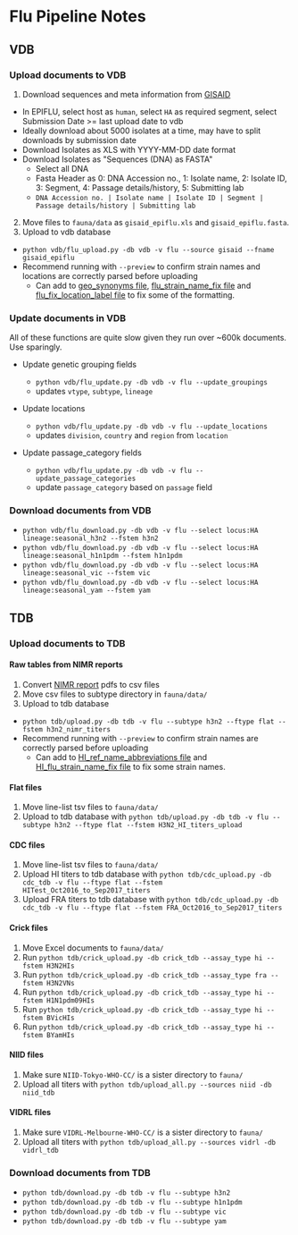 # Flu Pipeline Notes

## VDB

### Upload documents to VDB

1. Download sequences and meta information from [GISAID](http://platform.gisaid.org/)
  * In EPIFLU, select host as `human`, select `HA` as required segment, select Submission Date >= last upload date to vdb
  * Ideally download about 5000 isolates at a time, may have to split downloads by submission date
  * Download Isolates as XLS with YYYY-MM-DD date format
  * Download Isolates as "Sequences (DNA) as FASTA"
    * Select all DNA
    * Fasta Header as 0: DNA Accession no., 1: Isolate name, 2: Isolate ID, 3: Segment, 4: Passage details/history, 5: Submitting lab
    * `DNA Accession no. | Isolate name | Isolate ID | Segment | Passage details/history | Submitting lab`
2. Move files to `fauna/data` as `gisaid_epiflu.xls` and `gisaid_epiflu.fasta`.
3. Upload to vdb database
  * `python vdb/flu_upload.py -db vdb -v flu --source gisaid --fname gisaid_epiflu`
  * Recommend running with `--preview` to confirm strain names and locations are correctly parsed before uploading
  	* Can add to [geo_synonyms file](source-data/geo_synonyms.tsv), [flu_strain_name_fix file](source-data/flu_strain_name_fix.tsv) and [flu_fix_location_label file](source-data/flu_fix_location_label.tsv) to fix some of the formatting.

### Update documents in VDB

All of these functions are quite slow given they run over ~600k documents. Use sparingly.

* Update genetic grouping fields
  * `python vdb/flu_update.py -db vdb -v flu --update_groupings`
  * updates `vtype`, `subtype`, `lineage`

* Update locations
  * `python vdb/flu_update.py -db vdb -v flu --update_locations`
  * updates `division`, `country` and `region` from `location`

* Update passage_category fields
  * `python vdb/flu_update.py -db vdb -v flu --update_passage_categories`
  * update `passage_category` based on `passage` field

### Download documents from VDB

* `python vdb/flu_download.py -db vdb -v flu --select locus:HA lineage:seasonal_h3n2 --fstem h3n2`
* `python vdb/flu_download.py -db vdb -v flu --select locus:HA lineage:seasonal_h1n1pdm --fstem h1n1pdm`
* `python vdb/flu_download.py -db vdb -v flu --select locus:HA lineage:seasonal_vic --fstem vic`
* `python vdb/flu_download.py -db vdb -v flu --select locus:HA lineage:seasonal_yam --fstem yam`

## TDB

### Upload documents to TDB

#### Raw tables from NIMR reports

1. Convert [NIMR report](https://www.crick.ac.uk/research/worldwide-influenza-centre/annual-and-interim-reports/) pdfs to csv files
2. Move csv files to subtype directory in `fauna/data/`
3. Upload to tdb database
  * `python tdb/upload.py -db tdb -v flu --subtype h3n2 --ftype flat --fstem h3n2_nimr_titers`
  * Recommend running with `--preview` to confirm strain names are correctly parsed before uploading
  	* Can add to [HI_ref_name_abbreviations file](source-data/HI_ref_name_abbreviations.tsv) and [HI_flu_strain_name_fix file](source-data/HI_flu_strain_name_fix.tsv) to fix some strain names.

#### Flat files

1. Move line-list tsv files to `fauna/data/`
2. Upload to tdb database with `python tdb/upload.py -db tdb -v flu --subtype h3n2 --ftype flat --fstem H3N2_HI_titers_upload`

#### CDC files

1. Move line-list tsv files to `fauna/data/`
2. Upload HI titers to tdb database with `python tdb/cdc_upload.py -db cdc_tdb -v flu --ftype flat --fstem HITest_Oct2016_to_Sep2017_titers`
3. Upload FRA titers to tdb database with `python tdb/cdc_upload.py -db cdc_tdb -v flu --ftype flat --fstem FRA_Oct2016_to_Sep2017_titers`

#### Crick files

1. Move Excel documents to `fauna/data/`
2. Run `python tdb/crick_upload.py -db crick_tdb --assay_type hi --fstem H3N2HIs`
3. Run `python tdb/crick_upload.py -db crick_tdb --assay_type fra --fstem H3N2VNs`
4. Run `python tdb/crick_upload.py -db crick_tdb --assay_type hi --fstem H1N1pdm09HIs`
5. Run `python tdb/crick_upload.py -db crick_tdb --assay_type hi --fstem BVicHIs`
6. Run `python tdb/crick_upload.py -db crick_tdb --assay_type hi --fstem BYamHIs`

#### NIID files

1. Make sure `NIID-Tokyo-WHO-CC/` is a sister directory to `fauna/`
2. Upload all titers with `python tdb/upload_all.py --sources niid -db niid_tdb`

#### VIDRL files

1. Make sure `VIDRL-Melbourne-WHO-CC/` is a sister directory to `fauna/`
2. Upload all titers with `python tdb/upload_all.py --sources vidrl -db vidrl_tdb`

### Download documents from TDB

* `python tdb/download.py -db tdb -v flu --subtype h3n2`
* `python tdb/download.py -db tdb -v flu --subtype h1n1pdm`
* `python tdb/download.py -db tdb -v flu --subtype vic`
* `python tdb/download.py -db tdb -v flu --subtype yam`

